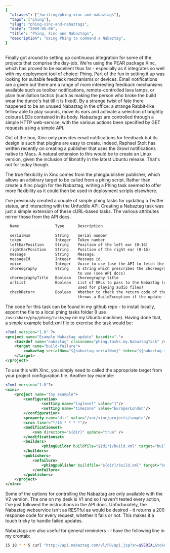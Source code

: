 ```yaml
---
{
  "aliases": ["/writing/phing-xinc-and-nabaztags"],
  "tags": ["phing"],
  "slug": "phing-xinc-and-nabaztags",
  "date": "2009-05-06",
  "title": "Phing, Xinc and Nabaztags",
  "description": "Using Phing to command a Nabaztag",
}
---
```


Finally got around to setting up continuous integration for some of the projects
that comprise the day-job. We're using the PEAR package Xinc, which has proved
to be excellent thus far - especially as it integrates so well with my
deployment tool of choice: Phing. Part of the fun in setting it up was looking
for suitable feedback mechanisms or devices. Email notifications are a given but
there are a range of more interesting feedback mechanisms available such as
toolbar notifications, remote-controlled lava lamps, or plain humiliation
tactics (such as making the person who broke the build wear the dunce's hat till
it is fixed). By a strange twist of fate there happened to be an unused Nabaztag
in the office: a strange Rabbit-like fellow able to play sounds, move its ears
and activate a selection of brightly colours LEDs contained in its body.
Nabaztags are controlled through a simple HTTP web-service, with the various
actions been specified by GET requests using a simple API.

Out of the box, Xinc only provides email notifications for feedback but its
design is such that plugins are easy to create. Indeed, Raphael Stolt has
written recently on creating a publisher that uses the Growl notifications
native to Macs. A natural extension to this would be to create an Linux version,
given the inclusion of libnotify in the latest Ubuntu release. That's not for
today though.

The true flexibility in Xinc comes from the phingpublisher publisher, which
allows an arbitrary target to be called from a phing script. Rather than create
a Xinc plugin for the Nabaztag, writing a Phing task seemed to offer more
flexibility as it could then be used in deployment scripts elsewhere.

I've previously created a couple of simple phing tasks for updating a Twitter
status, and interacting with the Unfuddle API. Creating a Nabaztag task was just
a simple extension of these cURL-based tasks. The various attributes mirror
those from the API docs.

```txt
  Name                Type      Description                                         Default   Required
  ------------------- --------- --------------------------------------------------- --------- ----------
  serialNum           String    Serial number                                       n/a       Yes
  token               Integer   Token number                                        n/a       Yes
  leftEarPosition     String    Position of the left ear (0-16)                     n/a       No
  rightEarPosition    String    Position of the right ear (0-16)                    n/a       No
  message             String    Message.                                            n/a       No
  messageId           Integer   Message id.                                         n/a       No
  voice               Integer   Voice to use (use the API to fetch the full list)   n/a       No
  choreography        String    A string which prescribes the choreography
                                to use (see API docs)                               n/a       No
  choreographyTitle   Boolean   Choreography title                                  n/a       No
  urlList             Boolean   List of URLs to pass to the Nabaztag (can be
                                used for playing audio files)                       n/a       No
  checkReturn         Boolean   Whether to check the return code of the request,
                                throws a BuildException if the update fails         false     No
```

The code for this task can be found in my github repo - to install locally,
export the file to a local phing tasks folder (I use
`/usr/share/php/phing/tasks/my` on my Ubuntu machine). Having done that, a
simple example build.xml file to exercise the task would be:

```xml
<?xml version="1.0" ?>
<project name="Example Nabaztag update" basedir=".">
    <taskdef name="nabaztag" classname="phing.tasks.my.NabaztagTask" />
    <target name="build-failure">
        <nabaztag serialNum="${nabaztag.serialNum}" token="${nabaztag.token}" message="The build failed!" voice="US-Liberty" />
    </target>
</project>
```

To use this with Xinc, you simply need to called the appropriate target from
your project configuration file. Another toy example:

```xml
<?xml version="1.0"?>
<xinc>
    <project name="Toy example">
        <configuration>
                <setting name="loglevel" value="1"/>
                <setting name="timezone" value="Europe/London"/>
        </configuration>
        <property name="dir" value="/var/xinc/projects/sample"/>
        <cron timer="*/15 * * * *"/>
        <modificationset>
            <svn directory="${dir}" update="true" />
        </modificationset>
        <builders>
                <phingBuilder buildfile="${dir}/build.xml" target="build-project"/>
        </builders>
        <publishers>
            <onfailure>
                <phingpublisher buildfile="${dir}/build.xml" target="build-failure" />
            </onfailure>
        </publishers>
    </project>
</xinc>
```

Some of the options for controlling the Nabaztag are only available with the V2
version. The one on my desk is V1 and so I haven't tested every action, I've
just followed the instructions in the API docs. Unfortunately, the Nabaztag
webservice isn't as RESTful as would be desired - it returns a 200 response code
for every request, whether it fails or not. This makes it a touch tricky to
handle failed updates.

Nabaztags are also useful for general reminders - I have the following line in
my crontab:

```bash
15 18 * * 5 curl "http://api.nabaztag.com/vl/FR/api.jsp?sn=$SERIAL&token=$TOKEN&tts=It+is+now+time+to+go+to+the+pub"
```
